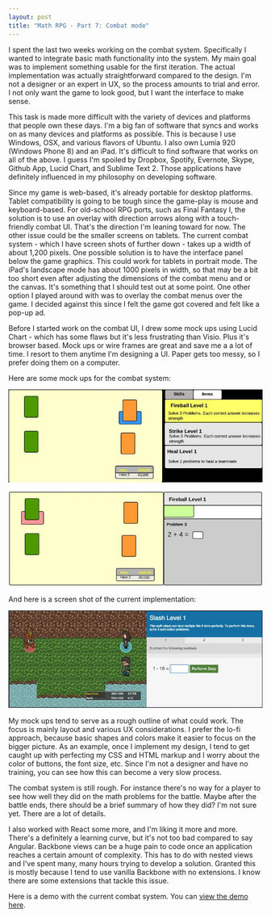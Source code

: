 ```yaml
---
layout: post
title: "Math RPG - Part 7: Combat mode"
---
```


I spent the last two weeks working on the combat system. Specifically I wanted to integrate basic math functionality into the system. My main goal was to implement something usable for the first iteration. The actual implementation was actually straightforward compared to the design. I'm not a designer or an expert in UX, so the process amounts to trial and error. I not only want the game to look good, but I want the interface to make sense.

This task is made more difficult with the variety of devices and platforms that people own these days. I'm a big fan of software that syncs and works on as many devices and platforms as possible. This is because I use Windows, OSX, and various flavors of Ubuntu. I also own Lumia 920 (Windows Phone 8) and an iPad. It's difficult to find software that works on all of the above. I guess I'm spoiled by Dropbox, Spotify, Evernote, Skype, Github App, Lucid Chart, and Sublime Text 2. Those applications have definitely influenced in my philosophy on developing software.

Since my game is web-based, it's already portable for desktop platforms. Tablet compatibility is going to be tough since the game-play is mouse and keyboard-based. For old-school RPG ports, such as Final Fantasy I, the solution is to use an overlay with direction arrows along with a touch-friendly combat UI. That's the direction I'm leaning toward for now. The other issue could be the smaller screens on tablets. The current combat system - which I have screen shots of further down - takes up a width of about 1,200 pixels. One possible solution is to have the interface panel below the game graphics. This could work for tablets in portrait mode. The iPad's landscape mode has about 1000 pixels in width, so that may be a bit too short even after adjusting the dimensions of the combat menu and or the canvas. It's something that I should test out at some point. One other option I played around with was to overlay the combat menus over the game. I decided against this since I felt the game got covered and felt like a pop-up ad.

Before I started work on the combat UI, I drew some mock ups using Lucid Chart - which has some flaws but it's less frustrating than Visio. Plus it's browser based. Mock ups or wire frames are great and save me a a lot of time. I resort to them anytime I'm designing a UI. Paper gets too messy, so I prefer doing them on a computer.

Here are some mock ups for the combat system:

![RPG Combat Mockup](/images/rpg_combat_ui.jpg)

![RPG Combat Mockup 2](/images/rpg_combat_ui_2.jpg)

And here is a screen shot of the current implementation:

![RPG Combat With Math](/images/rpg_with_math.jpg)

My mock ups tend to serve as a rough outline of what could work. The focus is mainly layout and various UX considerations. I prefer the lo-fi approach, because basic shapes and colors make it easier to focus on the bigger picture. As an example, once I implement my design, I tend to get caught up with perfecting my CSS and HTML markup and I worry about the color of buttons, the font size, etc. Since I'm not a designer and have no training, you can see how this can become a very slow process.

The combat system is still rough. For instance there's no way for a player to see how well they did on the math problems for the battle. Maybe after the battle ends, there should be a brief summary of how they did? I'm not sure yet. There are a lot of details.

I also worked with React some more, and I'm liking it more and more. There's a definitely a learning curve, but it's not too bad compared to say Angular. Backbone views can be a huge pain to code once an application reaches a certain amount of complexity. This has to do with nested views and I've spent many, many hours trying to develop a solution. Granted this is mostly because I tend to use vanilla Backbone with no extensions. I know there are some extensions that tackle this issue.

Here is a demo with the current combat system. You can [view the demo here](/projects/rpg/demo-3/).
